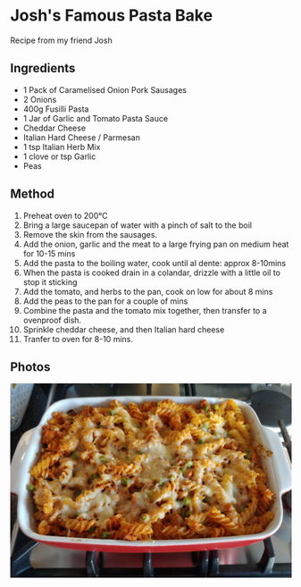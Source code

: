 # Josh's Famous Pasta Bake

Recipe from my friend Josh

## Ingredients

- 1 Pack of Caramelised Onion Pork Sausages
- 2 Onions
- 400g Fusilli Pasta
- 1 Jar of Garlic and Tomato Pasta Sauce
- Cheddar Cheese
- Italian Hard Cheese / Parmesan
- 1 tsp Italian Herb Mix
- 1 clove or tsp Garlic
- Peas

## Method

1. Preheat oven to 200°C
2. Bring a large saucepan of water with a pinch of salt to the boil
3. Remove the skin from the sausages.
4. Add the onion, garlic and the meat to a large frying pan on medium heat for 10-15 mins
5. Add the pasta to the boiling water, cook until al dente: approx 8-10mins
6. When the pasta is cooked drain in a colandar, drizzle with a little oil to stop it sticking
7. Add the tomato, and herbs to the pan, cook on low for about 8 mins
8. Add the peas to the pan for a couple of mins
9. Combine the pasta and the tomato mix together, then transfer to a ovenproof dish.
10. Sprinkle cheddar cheese, and then Italian hard cheese
11. Tranfer to oven for 8-10 mins.

## Photos

![](../images/sausage_pasta_bake_1_compressed.jpg)
